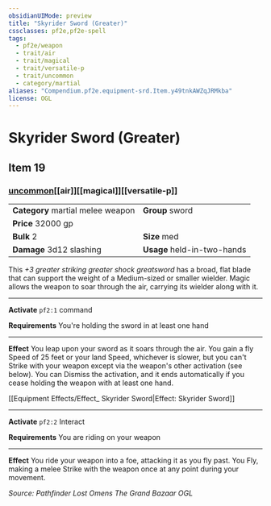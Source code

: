 ```yaml
---
obsidianUIMode: preview
title: "Skyrider Sword (Greater)"
cssclasses: pf2e,pf2e-spell
tags:
  - pf2e/weapon
  - trait/air
  - trait/magical
  - trait/versatile-p
  - trait/uncommon
  - category/martial
aliases: "Compendium.pf2e.equipment-srd.Item.y49tnkAWZqJRMkba"
license: OGL
---
```

# Skyrider Sword (Greater)
## Item 19
### [uncommon](uncommon "Uncommon Rarity Trait")[[air]][[magical]][[versatile-p]]

|  |  |
| -- | -- |
| **Category** martial melee weapon | **Group** sword |
| **Price** 32000 gp |  |
| **Bulk** 2 | **Size** med |
| **Damage** 3d12 slashing  | **Usage** held-in-two-hands |



This _+3 greater striking greater shock greatsword_ has a broad, flat blade that can support the weight of a Medium-sized or smaller wielder. Magic allows the weapon to soar through the air, carrying its wielder along with it.

* * *

**Activate** `pf2:1` command

**Requirements** You're holding the sword in at least one hand

* * *

**Effect** You leap upon your sword as it soars through the air. You gain a fly Speed of 25 feet or your land Speed, whichever is slower, but you can't Strike with your weapon except via the weapon's other activation (see below). You can Dismiss the activation, and it ends automatically if you cease holding the weapon with at least one hand.

[[Equipment Effects/Effect_ Skyrider Sword|Effect: Skyrider Sword]]

* * *

**Activate** `pf2:2` Interact

**Requirements** You are riding on your weapon

* * *

**Effect** You ride your weapon into a foe, attacking it as you fly past. You Fly, making a melee Strike with the weapon once at any point during your movement.

*Source: Pathfinder Lost Omens The Grand Bazaar*
*OGL*